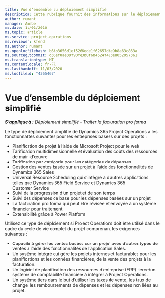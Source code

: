 ```yaml
---
title: Vue d’ensemble du déploiement simplifié
description: Cette rubrique fournit des informations sur le déploiement simplifié de Dynamics 365 Project Operations.
author: rumant
manager: Annbe
ms.date: 11/02/2020
ms.topic: article
ms.service: project-operations
ms.reviewer: kfend
ms.author: rumant
ms.openlocfilehash: b66b3656d1ef5266ede1f62657dbe9b8a63c863a
ms.sourcegitcommit: d33ef0ae39f90fe3b0f6b4524f483e8052057361
ms.translationtype: HT
ms.contentlocale: fr-FR
ms.lasthandoff: 11/03/2020
ms.locfileid: "4365467"
---
```

# <a name="lite-deployment-overview"></a>Vue d’ensemble du déploiement simplifié

_**S’applique à :** Déploiement simplifié – Traiter la facturation pro forma_

Le type de déploiement simplifié de Dynamics 365 Project Operations a les fonctionnalités suivantes pour les entreprises basées sur des projets :

- Planification de projet à l’aide de Microsoft Project pour le web
- Tarification multidimensionnelle et évaluation des coûts des ressources de main-d’œuvre
- Tarification par catégorie pour les catégories de dépenses
- Gestion des ventes basée sur un projet à l’aide des fonctionnalités de Dynamics 365 Sales
- Universal Resource Scheduling qui s’intègre à d’autres applications telles que Dynamics 365 Field Service et Dynamics 365 Customer Service
- Suivi de la progression d’un projet et de son temps
- Suivi des dépenses de base pour les dépenses basées sur un projet
- La facturation pro forma qui peut être révisée et envoyée à un système financier pour traitement
- Extensibilité grâce à Power Platform

Utilisez ce type de déploiement si Project Operations doit être utilisé dans le cadre du cycle de vie complet du projet comprenant les exigences suivantes :

- Capacité à gérer les ventes basées sur un projet avec d’autres types de ventes à l’aide des fonctionnalités de l’application Sales.
- Un système intégré qui gère les projets internes et facturables pour les planifications et les données financières, de la vente des projets à la facturation.
- Un logiciel de planification des ressources d’entreprise (ERP) tierce/un système de comptabilité financière à intégrer à Project Operations.
- Un système tiers dans le but d’utiliser les taxes de vente, les taux de change, les remboursements de dépenses et les dépenses non liées au projet.
